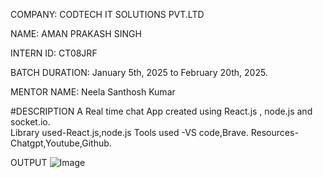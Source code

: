 COMPANY: CODTECH IT SOLUTIONS PVT.LTD

NAME: AMAN PRAKASH SINGH

INTERN ID: CT08JRF

BATCH DURATION: January 5th, 2025 to February 20th, 2025.

MENTOR NAME: Neela Santhosh Kumar

#DESCRIPTION A Real time chat App created using React.js , node.js and socket.io.  
Library used-React.js,node.js
Tools used -VS code,Brave.
Resources-Chatgpt,Youtube,Github.

OUTPUT
![Image](https://github.com/user-attachments/assets/ecef9872-c1c1-462b-a3e9-9e5689effe57)
